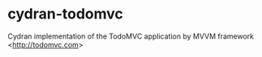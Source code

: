 # cydran-todomvc
Cydran implementation of the TodoMVC application by MVVM framework &lt;http://todomvc.com&gt;

